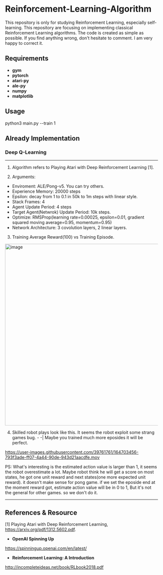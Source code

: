 # Reinforcement-Learning-Algorithm
This repository is only for studying Reinforcement Learning, especially self-learning.
This repository are focusing on implementing classical Reinforcement Learning algorithms. The code is created as simple as possible.
If you find anything wrong, don't hesitate to comment. I am very happy to correct it.

## Requirements
- **gym**
- **pytorch**
- **atari-py**
- **ale-py**
- **numpy**
- **matplotlib**


## Usage
python3 main.py --train 1

## Already Implementation
### Deep Q-Learning
---
1. Algorithm refers to Playing Atari with Deep Reinforcement Learning [1].

2. Arguments:
- Enviroment: ALE/Pong-v5. You can try others.
- Experience Memory: 20000 steps
- Epsilon: decay from 1 to 0.1 in 50k to 1m steps with linear style.
- Stack Frames: 4
- Agent Update Period: 4 steps
- Target Agent(Netwrok) Update Period: 10k steps.
- Optimize: RMSProp(learning rate=0.00025, epsilon=0.01, gradient squared moving average=0.95, momentum=0.95)
- Network Architecture: 3 covolution layers, 2 linear layers.


3. Training Average Reward(100) vs Training Episode.
<img width="597" alt="image" src="https://user-images.githubusercontent.com/39761761/164689558-4453bb3c-15d6-4b89-9e43-5feecb69d2c8.png">

4. Skilled robot plays look like this. It seems the robot exploit some strang games bug. - -| Maybe you trained much more eposides it will be perfect.

https://user-images.githubusercontent.com/39761761/164703456-793f3ade-ff07-4a44-90de-943d21aacdfe.mov

PS: What's interesting is the estimated action value is larger than 1, it seems the robot overestimate a lot. Maybe robot think he will get a score on most states, he got one unit reward and next states(one more expected unit reward). it doesn't make sense for pong game. if we set the eposide end at the moment reward got, estimate action value will be in 0 to 1, But it's not the general for other games. so we don't do it. 

---


## References & Resource
[1] Playing Atari with Deep Reinforcement Learning, https://arxiv.org/pdf/1312.5602.pdf.

- **OpenAI Spinning Up**

https://spinningup.openai.com/en/latest/

- **Reinforcement Learning: A Introduction**

http://incompleteideas.net/book/RLbook2018.pdf
